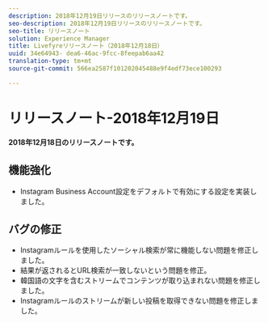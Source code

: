 ```yaml
---
description: 2018年12月19日リリースのリリースノートです。
seo-description: 2018年12月19日リリースのリリースノートです。
seo-title: リリースノート
solution: Experience Manager
title: Livefyreリリースノート（2018年12月18日）
uuid: 34e64943- dea6-46ac-9fcc-8feepab6aa42
translation-type: tm+mt
source-git-commit: 566ea2587f101202045488e9f4edf73ece100293

---
```



# リリースノート-2018年12月19日

**2018年12月18日のリリースノートです。**

## 機能強化

* Instagram Business Account設定をデフォルトで有効にする設定を実装しました。

## バグの修正

* Instagramルールを使用したソーシャル検索が常に機能しない問題を修正しました。
* 結果が返されるとURL検索が一致しないという問題を修正。
* 韓国語の文字を含むストリームでコンテンツが取り込まれない問題を修正しました。
* Instagramルールのストリームが新しい投稿を取得できない問題を修正しました。
